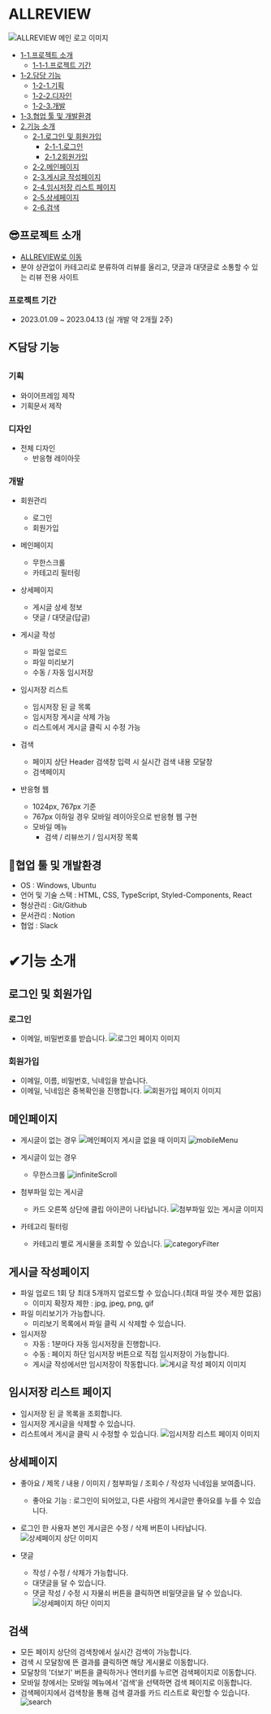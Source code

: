 # ALLREVIEW
![ALLREVIEW 메인 로고 이미지](https://user-images.githubusercontent.com/89020079/232500769-a2f07a20-28c4-43c5-990f-9dd538c96228.png)

  - [1-1.프로젝트 소개](#프로젝트-소개)
    - [1-1-1.프로젝트 기간](#프로젝트-기간)
  - [1-2.담당 기능](#담당-기능)
    - [1-2-1.기획](#기획)
    - [1-2-2.디자인](#디자인)
    - [1-2-3.개발](#개발)
  - [1-3.협업 툴 및 개발환경](#협업-툴-및-개발환경)
- [2.기능 소개](#기능-소개)
  - [2-1.로그인 및 회원가입](#로그인-및-회원가입)
    - [2-1-1.로그인](#로그인)
    - [2-1.2회원가입](#회원가입)
  - [2-2.메인페이지](#메인페이지)
  - [2-3.게시글 작성페이지](#게시글-작성페이지)
  - [2-4.임시저장 리스트 페이지](#임시저장-리스트-페이지)
  - [2-5.상세페이지](#상세페이지)
  - [2-6.검색](#검색)


## 😎프로젝트 소개
- [ALLREVIEW로 이동](http://13.231.5.51:3002/)
- 분야 상관없이 카테고리로 분류하여 리뷰를 올리고, 댓글과 대댓글로 소통할 수 있는 리뷰 전용 사이트
### 프로젝트 기간
- 2023.01.09 ~ 2023.04.13 (실 개발 약 2개월 2주)

## ⛏담당 기능
### 기획
- 와이어프레임 제작
- 기획문서 제작

### 디자인
- 전체 디자인
  - 반응형 레이아웃

### 개발
- 회원관리
  - 로그인
  - 회원가입
    
- 메인페이지
  - 무한스크롤
  - 카테고리 필터링

- 상세페이지
  - 게시글 상세 정보
  - 댓글 / 대댓글(답글)

- 게시글 작성
  - 파일 업로드
  - 파일 미리보기
  - 수동 / 자동 임시저장

- 임시저장 리스트
  - 임시저장 된 글 목록
  - 임시저장 게시글 삭제 가능
  - 리스트에서 게시글 클릭 시 수정 가능

- 검색
  - 페이지 상단 Header 검색창 입력 시 실시간 검색 내용 모달창
  - 검색페이지

- 반응형 웹
  - 1024px, 767px 기준
  - 767px 이하일 경우 모바일 레이아웃으로 반응형 웹 구현
  - 모바일 메뉴
    - 검색 / 리뷰쓰기 / 임시저장 목록
    
## 🤝협업 툴 및 개발환경
- OS : Windows, Ubuntu
- 언어 및 기술 스택 : HTML, CSS, TypeScript, Styled-Components, React
- 형상관리 : Git/Github
- 문서관리 : Notion
- 협업 : Slack

# ✔기능 소개
## 로그인 및 회원가입
### 로그인
- 이메일, 비밀번호를 받습니다.
![로그인 페이지 이미지](https://user-images.githubusercontent.com/89020079/232508348-3a5c281a-f829-4e7a-8e1c-41be85eae0c5.png)

### 회원가입
- 이메일, 이름, 비밀번호, 닉네임을 받습니다.
- 이메일, 닉네임은 중복확인을 진행합니다.
![회원가입 페이지 이미지](https://user-images.githubusercontent.com/89020079/232508367-5eb8273a-1004-4f01-a6d6-52498c3c567f.png)

## 메인페이지
- 게시글이 없는 경우
![메인페이지 게시글 없을 때 이미지](https://user-images.githubusercontent.com/89020079/232508622-049ce5a5-b535-412c-8625-8d68ea5aa1a5.png)
![mobileMenu](https://user-images.githubusercontent.com/89020079/232509751-702a6750-4638-4a60-93df-0798c2a1e56e.gif)

- 게시글이 있는 경우
  - 무한스크롤
![infiniteScroll](https://user-images.githubusercontent.com/89020079/232509315-656ce817-3f4b-496c-a4f4-43e11310bcbe.gif)

- 첨부파일 있는 게시글
  - 카드 오른쪽 상단에 클립 아이콘이 나타납니다.
![첨부파일 있는 게시글 이미지](https://user-images.githubusercontent.com/89020079/232509463-74786d62-c937-4817-9997-9b90b28f8b5f.png)

- 카테고리 필터링
  - 카테고리 별로 게시물을 조회할 수 있습니다.
![categoryFilter](https://user-images.githubusercontent.com/89020079/232509910-f6a64df2-f6ba-424f-b864-0578d54c4a39.gif)

## 게시글 작성페이지
- 파일 업로드 1회 당 최대 5개까지 업로드할 수 있습니다.(최대 파일 갯수 제한 없음)
  - 이미지 확장자 제한 : jpg, jpeg, png, gif
- 파일 미리보기가 가능합니다.
  - 미리보기 목록에서 파일 클릭 시 삭제할 수 있습니다.
- 임시저장
  - 자동 : 1분마다 자동 임시저장을 진행합니다.
  - 수동 : 페이지 하단 임시저장 버튼으로 직접 임시저장이 가능합니다.
  - 게시글 작성에서만 임시저장이 작동합니다.
![게시글 작성 페이지 이미지](https://user-images.githubusercontent.com/89020079/232510179-64de82c5-f7e4-431d-8672-01d4fd521094.png)

## 임시저장 리스트 페이지
- 임시저장 된 글 목록을 조회합니다.
- 임시저장 게시글을 삭제할 수 있습니다.
- 리스트에서 게시글 클릭 시 수정할 수 있습니다.
![임시저장 리스트 페이지 이미지](https://user-images.githubusercontent.com/89020079/232510301-a42326b7-6bf6-4044-a43d-37154358c86b.png)

## 상세페이지
- 좋아요 / 제목 / 내용 / 이미지 / 첨부파일 / 조회수 / 작성자 닉네임을 보여줍니다.
  - 좋아요 기능 : 로그인이 되어있고, 다른 사람의 게시글만 좋아요를 누를 수 있습니다.
- 로그인 한 사용자 본인 게시글은 수정 / 삭제 버튼이 나타납니다.
![상세페이지 상단 이미지](https://user-images.githubusercontent.com/89020079/232510394-93ed31ab-3453-4482-bcbb-4dc8b043b5d2.png)

- 댓글
  - 작성 / 수정 / 삭제가 가능합니다.
  - 대댓글을 달 수 있습니다.
  - 댓글 작성 / 수정 시 자물쇠 버튼을 클릭하면 비밀댓글을 달 수 있습니다.
![상세페이지 하단 이미지](https://user-images.githubusercontent.com/89020079/232510455-be679a3d-39f8-4f23-8b6f-c81f64211750.png)

## 검색
  - 모든 페이지 상단의 검색창에서 실시간 검색이 가능합니다.
  - 검색 시 모달창에 뜬 결과를 클릭하면 해당 게시물로 이동합니다.
  - 모달창의 '더보기' 버튼을 클릭하거나 엔터키를 누르면 검색페이지로 이동합니다.
  - 모바일 창에서는 모바일 메뉴에서 '검색'을 선택하면 검색 페이지로 이동합니다.
  - 검색페이지에서 검색창을 통해 검색 결과를 카드 리스트로 확인할 수 있습니다.
![search](https://user-images.githubusercontent.com/89020079/232510575-11f2278f-dde2-43ad-b9a6-96d8657e840d.gif)


